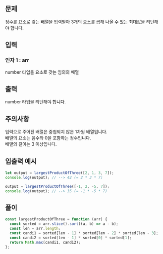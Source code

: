 
## 문제

정수를 요소로 갖는 배열을 입력받아 3개의 요소를 곱해 나올 수 있는 최대값을 리턴해야 합니다.

## 입력

### 인자 1 : arr

number 타입을 요소로 갖는 임의의 배열

## 출력

number 타입을 리턴해야 합니다.

## 주의사항

입력으로 주어진 배열은 중첩되지 않은 1차원 배열입니다.  
배열의 요소는 음수와 0을 포함하는 정수입니다.  
배열의 길이는 3 이상입니다.

## 입출력 예시

```javascript
let output = largestProductOfThree([2, 1, 3, 7]);
console.log(output); // --> 42 (= 2 * 3 * 7)

output = largestProductOfThree([-1, 2, -5, 7]);
console.log(output); // --> 35 (= -1 * -5 * 7)
```

## 풀이
```javascript
const largestProductOfThree = function (arr) {
  const sorted = arr.slice().sort((a, b) => a - b);
  const len = arr.length;
  const candi1 = sorted[len - 1] * sorted[len - 2] * sorted[len - 3];
  const candi2 = sorted[len - 1] * sorted[0] * sorted[1];
  return Math.max(candi1, candi2);
};

```
